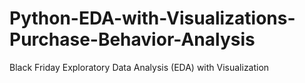 # Python-EDA-with-Visualizations-Purchase-Behavior-Analysis
Black Friday Exploratory Data Analysis (EDA) with Visualization
